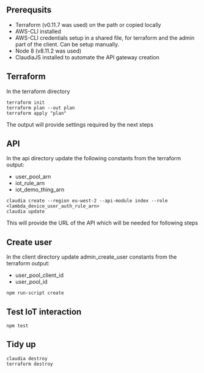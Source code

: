 
## Prerequsits

* Terraform (v0.11.7 was used) on the path or copied locally
* AWS-CLI installed
* AWS-CLI credentials setup in a shared file, for terraform and the admin part of the client. Can be setup manually.
* Node 8 (v8.11.2 was used)
* ClaudiaJS installed to automate the API gateway creation


## Terraform

In the terraform directory
```
terraform init
terraform plan --out plan
terraform apply "plan"
```
The output will provide settings required by the next steps

## API

In the api directory update the following constants from the terraform output:
* user_pool_arn
* iot_rule_arn
* iot_demo_thing_arn

```
claudia create --region eu-west-2 --api-module index --role <lambda_device_user_auth_rule_arn>
claudia update

```

This will provide the URL of the API which will be needed for following steps


## Create user

In the client directory update admin_create_user constants from the terraform output:
* user_pool_client_id
* user_pool_id

```
npm run-script create
```

## Test IoT interaction

```
npm test
```


## Tidy up

```
claudia destroy
terraform destroy
```
